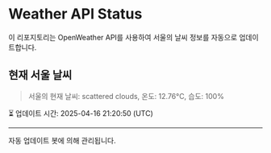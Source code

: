 
# Weather API Status

이 리포지토리는 OpenWeather API를 사용하여 서울의 날씨 정보를 자동으로 업데이트합니다.

## 현재 서울 날씨
> 서울의 현재 날씨: scattered clouds, 온도: 12.76°C, 습도: 100%

⏳ 업데이트 시간: 2025-04-16 21:20:50 (UTC)

---
자동 업데이트 봇에 의해 관리됩니다.
